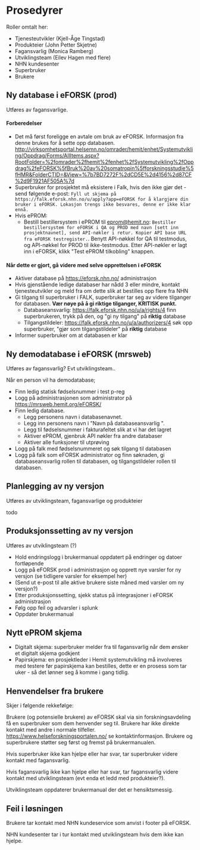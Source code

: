 # Prosedyrer

Roller omtalt her:

* Tjenesteutvikler (Kjell-Åge Tingstad)
* Produkteier (John Petter Skjetne)
* Fagansvarlig (Monica Ramberg)
* Utviklingsteam (Eilev Hagen med flere)
* NHN kundesenter
* Superbruker
* Brukere

## Ny database i eFORSK (prod)

Utføres av fagansvarlige.

#### Forberedelser

* Det må først foreligge en avtale om bruk av eFORSK. Informasjon fra denne brukes for å sette opp databasen. http://virksomhetsportal.helsemn.no/omrader/hemit/enhet/Systemutvikling/Oppdrag/Forms/AllItems.aspx?RootFolder=%2fomrader%2fhemit%2fenhet%2fSystemutvikling%2fOppdrag%2feFORSK%5fBruk%20av%20somatropin%5fforskningsstudie%5fHMR&FolderCTID=&View=%7b7BD7272F%2dCD5E%2d4156%2d87CF%2d9F1921AF505A%7d
* Superbruker for prosjektet må eksistere i Falk, hvis den ikke gjør det - send følgende e-post: `Fyll ut skjema på https://falk.eforsk.nhn.no/u/apply?app=eFORSK for å klargjøre din bruker i eFORSK. Lokasjon trengs ikke besvares, denne er ikke klar ennå.`
* Hvis ePROM:
  * Bestill bestillersystem i ePROM til eprom@hemit.no: `Bestiller bestillersystem for eFORSK i QA og PROD med navn [sett inn prosjektnavnet], send API-nøkler i retur. Kopier API base URL fra eFORSK testregister.`. Benytt API-nøkkel for QA til testmodus, og API-nøkkel for PROD til ikke-testmodus. Etter API-nøkler er lagt inn i eFORSK, klikk "Test ePROM tilkobling" knappen.
  
#### Når dette er gjort, gå videre med selve opprettelsen i eFORSK
  
* Aktiver database på https://eforsk.nhn.no/ administrasjon
* Hvis gjenstående ledige databaser har nådd 3 eller mindre, kontakt tjenesteutvikler og meld fra om dette slik at bestilles opp flere fra NHN
* Gi tilgang til superbruker i FALK, superbruker tar seg av videre tilganger for databasen. **Vær nøye på å gi riktige tilganger, KRITISK punkt.** 
  * Databaseansvarlig: https://falk.eforsk.nhn.no/u/a/rights/4 finn superbrukeren, trykk på den, og "gi ny tilgang" på **riktig** database
  * Tilgangstildeler: https://falk.eforsk.nhn.no/u/a/authorizers/4 søk opp superbruker, "gjør som tilgangstildeler" på **riktig** database
* Informer superbruker om at databasen er klar

## Ny demodatabase i eFORSK (mrsweb)

Utføres av fagansvarlig? Evt utviklingsteam..

Når en person vil ha demodatabase;

* Finn ledig statisk fødselsnummer i test p-reg
* Logg på administrasjonen som administrator på https://mrsweb.hemit.org/eFORSK/
* Finn ledig database. 
  * Legg personens navn i databasenavnet.
  * Legg inn personens navn i "Navn på databaseansvarlig ".
  * Legg til fødselsnummer i fakturafeltet slik at vi har det lagret
  * Aktiver ePROM, gjenbruk API nøkler fra andre databaser
  * Aktiver alle funksjoner til utprøving
* Logg på falk med fødselsnummeret og søk tilgang til databasen
* Logg på falk som eFORSK administrator og finn søknaden, gi databaseansvarlig rollen til databasen, og tilgangstildeler rollen til databasen.

## Planlegging av ny versjon

Utføres av utviklingsteam, fagansvarlige og produkteier

todo

## Produksjonssetting av ny versjon

Utføres av utviklingsteam (?)

* Hold endringslogg i brukermanual oppdatert på endringer og datoer fortløpende
* Logg på eFORSK prod i administrasjon og opprett nye varsler for ny versjon (se tidligere varsler for eksempel her)
* (Send ut e-post til alle aktive brukere siste måned med varsler om ny versjon?)
* Etter produksjonssetting, sjekk status på integrasjoner i eFORSK administrasjon
* Følg opp feil og advarsler i splunk
* Oppdater brukermanual

## Nytt ePROM skjema

* Digitalt skjema: superbruker melder fra til fagansvarlig når dem ønsker et digitalt skjema godkjent
* Papirskjema: en prosjektleder i Hemit systemutvikling må involveres med testere før papirskjema kan bestilles, dette er en prosess som tar uker - så det lønner seg å komme i gang tidlig.

## Henvendelser fra brukere

Skjer i følgende rekkefølge:

Brukere (og potensielle brukere) av eFORSK skal via sin forskningsavdeling få en superbruker som dem henvender seg til. Brukere har ikke direkte kontakt med andre i normale tilfeller. https://www.helseforskningsportalen.no/ se kontaktinformasjon. Brukere og superbrukere støtter seg først og fremst på brukermanualen.

Hvis superbruker ikke kan hjelpe eller har svar, tar superbruker videre kontakt med fagansvarlig.

Hvis fagansvarlig ikke kan hjelpe eller har svar, tar fagansvarlig videre kontakt med utviklingsteam (evt enda et ledd med produkteier?).

Utviklingsteam oppdaterer brukermanual der det er hensiktsmessig.

## Feil i løsningen

Brukere tar kontakt med NHN kundeservice som anvist i footer på eFORSK.

NHN kundesenter tar i tur kontakt med utviklingsteam hvis dem ikke kan hjelpe.
